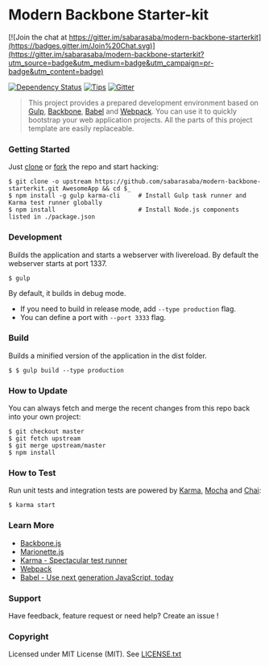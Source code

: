 # Modern Backbone Starter-kit

[![Join the chat at https://gitter.im/sabarasaba/modern-backbone-starterkit](https://badges.gitter.im/Join%20Chat.svg)](https://gitter.im/sabarasaba/modern-backbone-starterkit?utm_source=badge&utm_medium=badge&utm_campaign=pr-badge&utm_content=badge)

[![Dependency Status](http://david-dm.org/sabarasaba/modern-backbone-starterkit.svg?style=flat)](https://david-dm.org/sabarasaba/modern-backbone-starterkit)
[![Tips](http://img.shields.io/gratipay/sabarasaba.svg?style=flat)](https://gratipay.com/sabarasaba)
[![Gitter](http://img.shields.io/badge/chat-online-brightgreen.svg?style=flat)](https://gitter.im/sabarasaba/modern-backbone-starterkit)

> This project provides a prepared development environment based on [Gulp](http://gulpjs.com/), [Backbone](http://backbonejs.org/), [Babel](https://babeljs.io/) and [Webpack](http://webpack.github.io/). You can  use it to quickly bootstrap your web application projects. All the parts of this project template are easily replaceable.


### Getting Started

Just [clone](github-windows://openRepo/https://github.com/sabarasaba/modern-backbone-starterkit) or [fork](https://github.com/sabarasaba/modern-backbone-starterkit/fork) the repo and start hacking:

```shell
$ git clone -o upstream https://github.com/sabarasaba/modern-backbone-starterkit.git AwesomeApp && cd $_
$ npm install -g gulp karma-cli     # Install Gulp task runner and Karma test runner globally
$ npm install                       # Install Node.js components listed in ./package.json
```

### Development
Builds the application and starts a webserver with livereload. By default the webserver starts at port 1337.

```shell
$ gulp
```

By default, it builds in debug mode.

* If you need to build in release mode, add `--type production` flag.
* You can define a port with `--port 3333` flag.


### Build
Builds a minified version of the application in the dist folder.

```shell
$ $ gulp build --type production
```

### How to Update

You can always fetch and merge the recent changes from this repo back into
your own project:

```shell
$ git checkout master
$ git fetch upstream
$ git merge upstream/master
$ npm install
```

### How to Test

Run unit tests and integration tests are powered by [Karma](http://karma-runner.github.io/0.12/index.html), [Mocha](http://mochajs.org/) and [Chai](http://chaijs.com/):

```shell
$ karma start
```

### Learn More

 * [Backbone.js](http://backbonejs.org/)
 * [Marionette.js](http://marionettejs.com/)
 * [Karma - Spectacular test runner](http://karma-runner.github.io/0.12/index.html)
 * [Webpack](http://webpack.github.io/)
 * [Babel - Use next generation JavaScript, today](https://babeljs.io/)

### Support

Have feedback, feature request or need help? Create an issue !

### Copyright

Licensed under MIT License (MIT). See [LICENSE.txt](./LICENSE)
